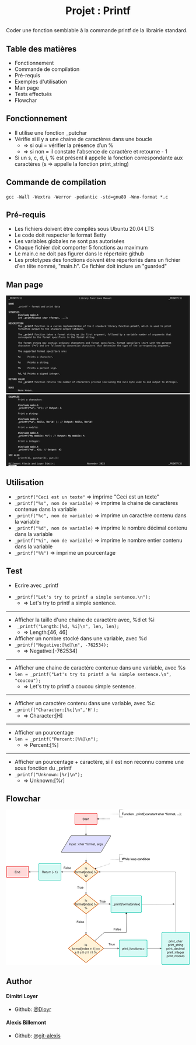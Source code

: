# <p align="center">Projet : Printf</p>

Coder une fonction semblable à la commande printf de la librairie standard.

## Table des matières

- Fonctionnement
- Commande de compilation
- Pré-requis
- Exemples d'utilisation
- Man page
- Tests effectués
- Flowchar
## Fonctionnement

- Il utilise une fonction _putchar
- Vérifie si il y a une chaine de caractères dans une boucle
	* ⇒ si oui = vérifier la présence d’un %
	* ⇒ si non = il constate l'absence de caractère et retourne - 1
- Si un s, c, d, i, % est présent il  appelle la fonction correspondante aux caractères (s => appelle la fonction print_string)

## Commande de compilation

`gcc -Wall -Wextra -Werror -pedantic -std=gnu89 -Wno-format *.c`

## Pré-requis

- Les fichiers doivent être compilés sous Ubuntu 20.04 LTS
- Le code doit respecter le format Betty
- Les variables globales ne sont pas autorisées
- Chaque fichier doit comporter 5 fonctions au maximum
- Le main.c ne doit pas figurer dans le répertoire github
- Les prototypes des fonctions doivent être répertoriés dans un fichier d'en tête nommé, "main.h". Ce fichier doit inclure un "guarded"

## Man page
![Image](https://raw.githubusercontent.com/Dloyr/holbertonschool-printf/Readme/man%20printf1.png)
![Image](https://raw.githubusercontent.com/Dloyr/holbertonschool-printf/Readme/man%20printf2.png)

## Utilisation

- `_printf("Ceci est un texte"` => imprime "Ceci est un texte"
- `_printf("%s", nom de variable)` => imprime la chaine de caractères contenue dans la variable
- `_printf("%c", nom de variable)` => imprime un caractère contenu dans la variable
- `_printf("%d", nom de variable)` => imprime le nombre décimal contenu dans la variable
- `_printf("%i", nom de variable)` => imprime le nombre entier contenu dans la variable
- `_printf("%%")` => imprime un pourcentage

## Test
- Ecrire avec _printf
* `_printf("Let's try to printf a simple sentence.\n");`
	*  => Let's try to printf a  simple sentence.
----------
- Afficher la taille d'une chaine de caractère avec, %d et %i
- ` _printf("Length:[%d, %i]\n", len, len);`
	* => Length:[46, 46]
- Afficher un nombre stocké dans une variable, avec %d
- `_printf("Negative:[%d]\n", -762534);`
	* => Negative:[-762534]
----------
- Afficher une chaine de caractère contenue dans une variable, avec %s
- `len = _printf("Let's try to printf a %s simple sentence.\n", "coucou");`
	* => Let's try to printf a coucou simple sentence.
----------
- Afficher un caractère contenu dans une variable, avec %c
- `_printf("Character:[%c]\n",'H');`
	* => Character:[H]
----------
- Afficher un pourcentage
- `len = _printf("Percent:[%%]\n");`
	* => Percent:[%]
----------
- Afficher un pourcentage + caractère, si il est non reconnu comme une sous fonction du _printf
- `_printf("Unknown:[%r]\n");`
	* => Unknown:[%r]

## Flowchar
![Image](https://raw.githubusercontent.com/Dloyr/holbertonschool-printf/Readme/flowchar_printf.drawio.png)

## Author
#### Dimitri Loyer
- Github: [@Dloyr](https://github.com/Dloyr)

#### Alexis Billemont
- Github: [@git-alexis](https://github.com/git-alexis)
